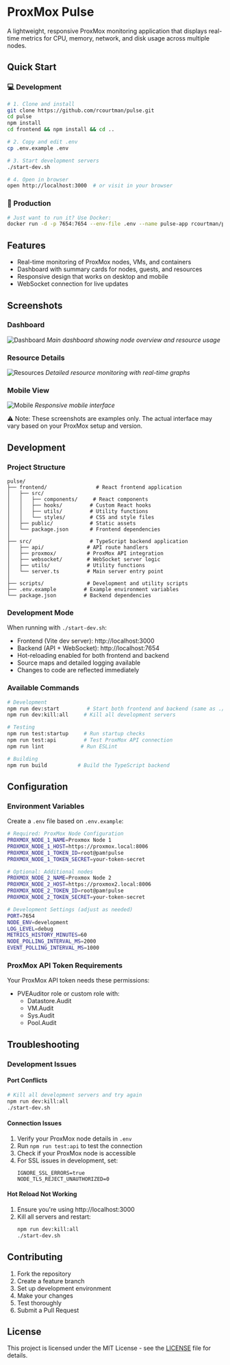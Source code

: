 # ProxMox Pulse

A lightweight, responsive ProxMox monitoring application that displays real-time metrics for CPU, memory, network, and disk usage across multiple nodes.

## Quick Start

### 💻 Development
```bash
# 1. Clone and install
git clone https://github.com/rcourtman/pulse.git
cd pulse
npm install
cd frontend && npm install && cd ..

# 2. Copy and edit .env
cp .env.example .env

# 3. Start development servers
./start-dev.sh

# 4. Open in browser
open http://localhost:3000  # or visit in your browser
```

### 🚀 Production
```bash
# Just want to run it? Use Docker:
docker run -d -p 7654:7654 --env-file .env --name pulse-app rcourtman/pulse:latest
```

## Features

- Real-time monitoring of ProxMox nodes, VMs, and containers
- Dashboard with summary cards for nodes, guests, and resources
- Responsive design that works on desktop and mobile
- WebSocket connection for live updates

## Screenshots

### Dashboard
![Dashboard](docs/images/dashboard.png)
*Main dashboard showing node overview and resource usage*

### Resource Details
![Resources](docs/images/resources.png)
*Detailed resource monitoring with real-time graphs*

### Mobile View
![Mobile](docs/images/mobile.png)
*Responsive mobile interface*

⚠️ Note: These screenshots are examples only. The actual interface may vary based on your ProxMox setup and version.

## Development

### Project Structure
```
pulse/
├── frontend/                # React frontend application
│   ├── src/
│   │   ├── components/     # React components
│   │   ├── hooks/         # Custom React hooks
│   │   ├── utils/         # Utility functions
│   │   └── styles/        # CSS and style files
│   ├── public/            # Static assets
│   └── package.json       # Frontend dependencies
│
├── src/                   # TypeScript backend application
│   ├── api/              # API route handlers
│   ├── proxmox/          # ProxMox API integration
│   ├── websocket/        # WebSocket server logic
│   ├── utils/            # Utility functions
│   └── server.ts         # Main server entry point
│
├── scripts/              # Development and utility scripts
├── .env.example         # Example environment variables
└── package.json         # Backend dependencies
```

### Development Mode
When running with `./start-dev.sh`:
- Frontend (Vite dev server): http://localhost:3000
- Backend (API + WebSocket): http://localhost:7654
- Hot-reloading enabled for both frontend and backend
- Source maps and detailed logging available
- Changes to code are reflected immediately

### Available Commands
```bash
# Development
npm run dev:start         # Start both frontend and backend (same as ./start-dev.sh)
npm run dev:kill:all     # Kill all development servers

# Testing
npm run test:startup     # Run startup checks
npm run test:api         # Test ProxMox API connection
npm run lint            # Run ESLint

# Building
npm run build          # Build the TypeScript backend
```

## Configuration

### Environment Variables
Create a `.env` file based on `.env.example`:

```bash
# Required: ProxMox Node Configuration
PROXMOX_NODE_1_NAME=Proxmox Node 1
PROXMOX_NODE_1_HOST=https://proxmox.local:8006
PROXMOX_NODE_1_TOKEN_ID=root@pam!pulse
PROXMOX_NODE_1_TOKEN_SECRET=your-token-secret

# Optional: Additional nodes
PROXMOX_NODE_2_NAME=Proxmox Node 2
PROXMOX_NODE_2_HOST=https://proxmox2.local:8006
PROXMOX_NODE_2_TOKEN_ID=root@pam!pulse
PROXMOX_NODE_2_TOKEN_SECRET=your-token-secret

# Development Settings (adjust as needed)
PORT=7654
NODE_ENV=development
LOG_LEVEL=debug
METRICS_HISTORY_MINUTES=60
NODE_POLLING_INTERVAL_MS=2000
EVENT_POLLING_INTERVAL_MS=1000
```

### ProxMox API Token Requirements
Your ProxMox API token needs these permissions:
- PVEAuditor role or custom role with:
  - Datastore.Audit
  - VM.Audit
  - Sys.Audit
  - Pool.Audit

## Troubleshooting

### Development Issues

#### Port Conflicts
```bash
# Kill all development servers and try again
npm run dev:kill:all
./start-dev.sh
```

#### Connection Issues
1. Verify your ProxMox node details in `.env`
2. Run `npm run test:api` to test the connection
3. Check if your ProxMox node is accessible
4. For SSL issues in development, set:
   ```
   IGNORE_SSL_ERRORS=true
   NODE_TLS_REJECT_UNAUTHORIZED=0
   ```

#### Hot Reload Not Working
1. Ensure you're using http://localhost:3000
2. Kill all servers and restart:
   ```bash
   npm run dev:kill:all
   ./start-dev.sh
   ```

## Contributing

1. Fork the repository
2. Create a feature branch
3. Set up development environment
4. Make your changes
5. Test thoroughly
6. Submit a Pull Request

## License

This project is licensed under the MIT License - see the [LICENSE](LICENSE) file for details.